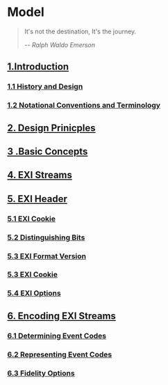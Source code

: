 # Model
> It's not the destination, It's the journey.
>  
> -- <cite>Ralph Waldo Emerson</cite>

## [1.Introduction](001/)
### [1.1 History and Design](001001/)
### [1.2 Notational Conventions and Terminology](001002/)
## [2. Design Prinicples](002/)
## [3 .Basic Concepts](003/)
## [4. EXI Streams](004/)
## [5. EXI Header](005/)
### [5.1 EXI Cookie](005001/)
### [5.2 Distinguishing Bits](005002/)
### [5.3 EXI Format Version](005003/)
### [5.3 EXI Cookie](005003/)
### [5.4 EXI Options](005004/)
## [6. Encoding EXI Streams](006/)
### [6.1 Determining Event Codes](006001/)
### [6.2 Representing Event Codes](006002/)
### [6.3 Fidelity Options](006003/)



